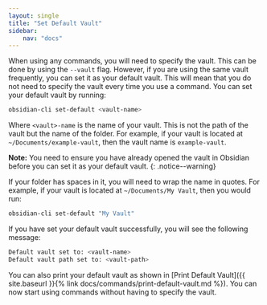 ```yaml
---
layout: single
title: "Set Default Vault"
sidebar:
    nav: "docs"
---
```


When using any commands, you will need to specify the vault. This can be done by using
the `--vault` flag. However, if you are using the same vault frequently, you can set it as your default vault. This will
mean that you do not need to specify the vault every time you use a command. You can set your default vault by running:

```zsh
obsidian-cli set-default <vault-name>
```

Where `<vault>-name` is the name of your vault. This is not the path of the vault but the name of the folder. For
example, if your vault is located at `~/Documents/example-vault`, then the vault name is `example-vault`.

**Note:** You need to ensure you have already opened the vault in Obsidian before you can set it as your default
vault.
{: .notice--warning}

If your folder has spaces in it, you will need to wrap the name in quotes. For example, if your vault is
located at `~/Documents/My Vault`, then you would run:

```zsh
obsidian-cli set-default "My Vault"
```

If you have set your default vault successfully, you will see the following message:

```zsh
Default vault set to: <vault-name>
Default vault path set to: <vault-path>
``` 

You can also print your default vault as shown in [Print Default Vault]({{ site.baseurl }}{% link docs/commands/print-default-vault.md %}). You can now start using commands without having to specify the vault.


